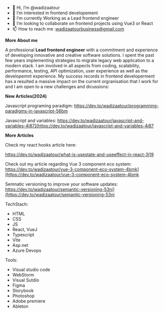 
- 👋 Hi, I’m @wadizaatour
- 👀 I’m interested in frontend developement
- 🌱 I’m currently Working as a Lead frontend engineer
- 💞️ I’m looking to collaborate on frontend projects using Vue3 or React
- 📫 How to reach me :wadizaatourbusiness@gmail.com
  
**More About me**

A professional **Lead frontend engineer** with a commitment and experience of developing innovative and creative software solutions. 
I spent the past few years implementing strategies to migrate legacy web application to a modern stack. I am involved in all aspects from coding, scalability, performance, testing, API optimization, user experience as well as the developemnt experience.
My success records in frontend developerment has a resulted a massive impact on the current orgranisation that I work for and I am open to a new challenges and dicussions:

**New Articles(2024)**

Javascript programing paradigm: 
https://dev.to/wadizaatour/programming-paradigms-in-javascript-56bm

Javascript and variables: 
https://dev.to/wadizaatour/javascript-and-variables-4i87](https://dev.to/wadizaatour/javascript-and-variables-4i87

**More Articles**

Check my react hooks article here: 

https://dev.to/wadizaatour/what-is-usestate-and-useeffect-in-react-3j19

Check out my article regarding Vue 3 component eco system:
https://dev.to/wadizaatour/vue-3-component-eco-system-4bmk](https://dev.to/wadizaatour/vue-3-component-eco-system-4bmk

Semnatic versioning to improve your software updates:
https://dev.to/wadizaatour/semantic-versioning-53ni](https://dev.to/wadizaatour/semantic-versioning-53ni




TechStach: 
 - HTML
 - CSS
 - JS
 - React, VueJ
 - Typescript
 - Vite
 - Asp.net
 - Azure Devops

Tools:
 - Visual studio code
 - WebStorm
 - Visual Sutdio
 - Figma
 - Storybook
 - Photoshop
 - Adobe premiere
 - Ableton

 
